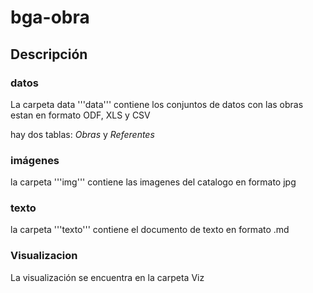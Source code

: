 # bga-obra

## Descripción

### datos

La carpeta data '''data''' contiene los conjuntos de datos con las obras
estan en formato ODF, XLS y CSV

hay dos tablas: _Obras_ y _Referentes_ 

### imágenes

la carpeta '''img''' contiene las imagenes del catalogo en formato jpg

### texto

la carpeta '''texto''' contiene el documento de texto en formato .md

### Visualizacion

La visualización se encuentra en la carpeta Viz

